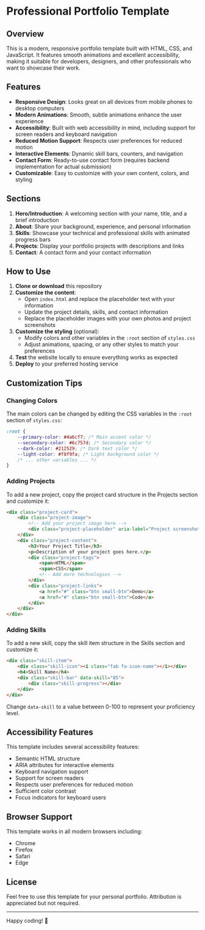 # Professional Portfolio Template

## Overview

This is a modern, responsive portfolio template built with HTML, CSS, and JavaScript. It features smooth animations and excellent accessibility, making it suitable for developers, designers, and other professionals who want to showcase their work.

## Features

- **Responsive Design**: Looks great on all devices from mobile phones to desktop computers
- **Modern Animations**: Smooth, subtle animations enhance the user experience
- **Accessibility**: Built with web accessibility in mind, including support for screen readers and keyboard navigation
- **Reduced Motion Support**: Respects user preferences for reduced motion
- **Interactive Elements**: Dynamic skill bars, counters, and navigation
- **Contact Form**: Ready-to-use contact form (requires backend implementation for actual submission)
- **Customizable**: Easy to customize with your own content, colors, and styling

## Sections

1. **Hero/Introduction**: A welcoming section with your name, title, and a brief introduction
2. **About**: Share your background, experience, and personal information
3. **Skills**: Showcase your technical and professional skills with animated progress bars
4. **Projects**: Display your portfolio projects with descriptions and links
5. **Contact**: A contact form and your contact information

## How to Use

1. **Clone or download** this repository
2. **Customize the content**:
   - Open `index.html` and replace the placeholder text with your information
   - Update the project details, skills, and contact information
   - Replace the placeholder images with your own photos and project screenshots
3. **Customize the styling** (optional):
   - Modify colors and other variables in the `:root` section of `styles.css`
   - Adjust animations, spacing, or any other styles to match your preferences
4. **Test** the website locally to ensure everything works as expected
5. **Deploy** to your preferred hosting service

## Customization Tips

### Changing Colors

The main colors can be changed by editing the CSS variables in the `:root` section of `styles.css`:

```css
:root {
    --primary-color: #4a6cf7; /* Main accent color */
    --secondary-color: #6c757d; /* Secondary color */
    --dark-color: #212529; /* Dark text color */
    --light-color: #f8f9fa; /* Light background color */
    /* ... other variables ... */
}
```

### Adding Projects

To add a new project, copy the project card structure in the Projects section and customize it:

```html
<div class="project-card">
    <div class="project-image">
        <!-- Add your project image here -->
        <div class="project-placeholder" aria-label="Project screenshot"></div>
    </div>
    <div class="project-content">
        <h3>Your Project Title</h3>
        <p>Description of your project goes here.</p>
        <div class="project-tags">
            <span>HTML</span>
            <span>CSS</span>
            <!-- Add more technologies -->
        </div>
        <div class="project-links">
            <a href="#" class="btn small-btn">Demo</a>
            <a href="#" class="btn small-btn">Code</a>
        </div>
    </div>
</div>
```

### Adding Skills

To add a new skill, copy the skill item structure in the Skills section and customize it:

```html
<div class="skill-item">
    <div class="skill-icon"><i class="fab fa-icon-name"></i></div>
    <h4>Skill Name</h4>
    <div class="skill-bar" data-skill="85">
        <div class="skill-progress"></div>
    </div>
</div>
```

Change `data-skill` to a value between 0-100 to represent your proficiency level.

## Accessibility Features

This template includes several accessibility features:

- Semantic HTML structure
- ARIA attributes for interactive elements
- Keyboard navigation support
- Support for screen readers
- Respects user preferences for reduced motion
- Sufficient color contrast
- Focus indicators for keyboard users

## Browser Support

This template works in all modern browsers including:
- Chrome
- Firefox
- Safari
- Edge

## License

Feel free to use this template for your personal portfolio. Attribution is appreciated but not required.

---

Happy coding! 🚀